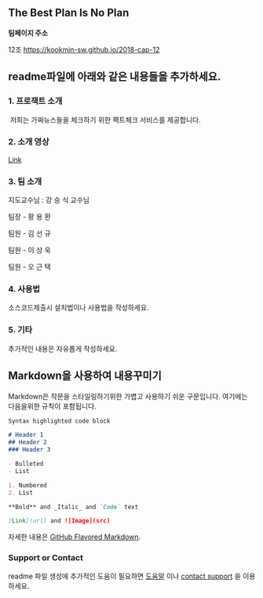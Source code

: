
## The Best Plan Is No Plan

**팀페이지 주소** 

12조  https://kookmin-sw.github.io/2018-cap-12

## readme파일에 아래와 같은 내용들을 추가하세요.

### 1. 프로잭트 소개
  저희는 가짜뉴스들을 체크하기 위한 팩트체크 서비스를 제공합니다.

### 2. 소개 영상


[Link](https://youtu.be/dzB_ENn-Htk)



### 3. 팀 소개

지도교수님 : 강 승 식 교수님

팀장 - 황 용 환

팀원 - 김 선 규

팀원 - 이 상 욱

팀원 - 오 근 택


### 4. 사용법

소스코드제출시 설치법이나 사용법을 작성하세요.

### 5. 기타

추가적인 내용은 자유롭게 작성하세요.


## Markdown을 사용하여 내용꾸미기

Markdown은 작문을 스타일링하기위한 가볍고 사용하기 쉬운 구문입니다. 여기에는 다음을위한 규칙이 포함됩니다.

```markdown
Syntax highlighted code block

# Header 1
## Header 2
### Header 3

- Bulleted
- List

1. Numbered
2. List

**Bold** and _Italic_ and `Code` text

[Link](url) and ![Image](src)
```

자세한 내용은 [GitHub Flavored Markdown](https://guides.github.com/features/mastering-markdown/).

### Support or Contact

readme 파일 생성에 추가적인 도움이 필요하면 [도움말](https://help.github.com/articles/about-readmes/) 이나 [contact support](https://github.com/contact) 을 이용하세요.
